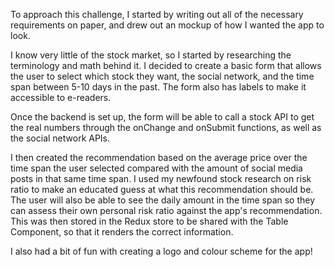 To approach this challenge, I started by writing out all of the necessary requirements on paper, and drew out an mockup of how I wanted the app to look.

I know very little of the stock market, so I started by researching the terminology and math behind it. I decided to create a basic form that allows the user to select which stock they want, the social network, and the time span between 5-10 days in the past. The form also has labels to make it accessible to e-readers.

Once the backend is set up, the form will be able to call a stock API to get the real numbers through the onChange and onSubmit functions, as well as the social network APIs.

I then created the recommendation based on the average price over the time span the user selected compared with the amount of social media posts in that same time span. I used my newfound stock research on risk ratio to make an educated guess at what this recommendation should be. The user will also be able to see the daily amount in the time span so they can assess their own personal risk ratio against the app's recommendation. This was then stored in the Redux store to be shared with the Table Component, so that it renders the correct information.

I also had a bit of fun with creating a logo and colour scheme for the app!
